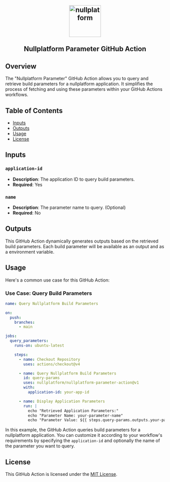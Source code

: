 <h2 align="center">
    <a href="https://nullplatform.com" target="blank_">
        <img height="100" alt="nullplatform" src="https://nullplatform.com/favicon/android-chrome-192x192.png" />
    </a>
    <br>
    <br>
    Nullplatform Parameter GitHub Action
    <br>
</h2>

## Overview

The "Nullplatform Parameter" GitHub Action allows you to query and retrieve build parameters for a nullplatform application. It simplifies the process of fetching and using these parameters within your GitHub Actions workflows.

## Table of Contents

- [Inputs](#inputs)
- [Outputs](#outputs)
- [Usage](#usage)
- [License](#license)

## Inputs

### `application-id`

- **Description**: The application ID to query build parameters.
- **Required**: Yes

### `name`

- **Description**: The parameter name to query. (Optional)
- **Required**: No

## Outputs

This GitHub Action dynamically generates outputs based on the retrieved build parameters. Each build parameter will be available as an output and as a environment variable.

## Usage

Here's a common use case for this GitHub Action:

### Use Case: Query Build Parameters

```yaml
name: Query Nullplatform Build Parameters

on:
  push:
    branches:
      - main

jobs:
  query_parameters:
    runs-on: ubuntu-latest

    steps:
      - name: Checkout Repository
        uses: actions/checkout@v4

      - name: Query Nullplatform Build Parameters
        id: query-params
        uses: nullplatform/nullplatform-parameter-action@v1
        with:
          application-id: your-app-id

      - name: Display Application Parameters
        run: |
          echo "Retrieved Application Parameters:"
          echo "Parameter Name: your-parameter-name"
          echo "Parameter Value: ${{ steps.query-params.outputs.your-parameter-name }}"
```

In this example, the GitHub Action queries build parameters for a nullplatform application. You can customize it according to your workflow's requirements by specifying the `application-id` and optionally the name of the parameter you want to query.

## License

This GitHub Action is licensed under the [MIT License](LICENSE).
